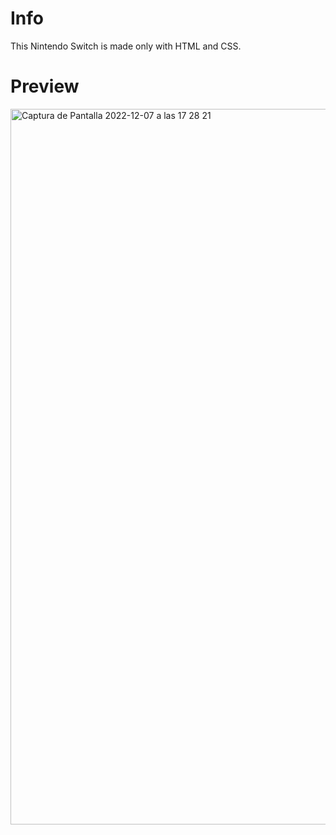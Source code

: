 # Info
This Nintendo Switch is made only with HTML and CSS.

# Preview
<img width="1145" alt="Captura de Pantalla 2022-12-07 a las 17 28 21" src="https://user-images.githubusercontent.com/9694613/206235314-9631a26b-1da4-4e84-8c7c-2e50c30deca4.png">
